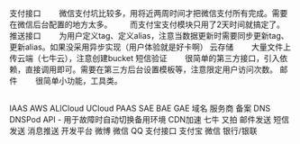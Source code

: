支付接口 	　　微信支付坑比较多，用将近两周时间才把微信支付所有完成。需要在微信后台配置的地方太多。 
	　　而支付宝支付模块只用了2天时间就搞定了。 
推送接口 	　　为用户定义tag、定义alias，注意当数据更新时需要同步更新tag、更新alias。如果没采用异步实现（用户体验就是好卡啊） 
云存储 	　　大量文件上传云端（七牛云），注意创建bucket 
短信验证 	　　很简单的第三方接口，引入依赖，直接调用即可。需要在第三方后台设置模板等，注意限定用户访问次数。 
邮件 	　　很简单小功能，工具类。 

##
IAAS
	AWS
	ALICloud
	UCloud
PAAS
	SAE
	BAE
	GAE
域名
	服务商
	备案
	DNS
		DNSPod
		API - 用于故障时自动切换备用环境
CDN加速
	七牛
	又拍
邮件发送
短信发送
消息推送
开发平台
	微博
	微信
	QQ
支付接口
	支付宝
	微信
	银行/银联